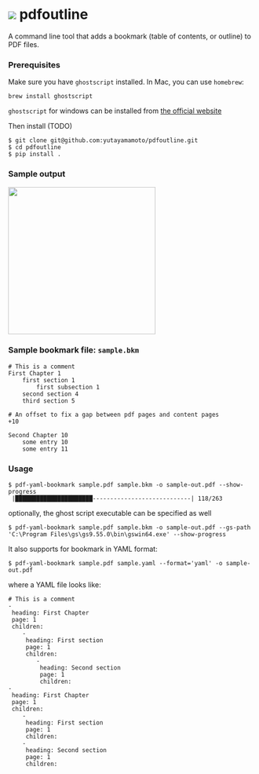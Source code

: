 # ![](img/bookmark_border-24px.svg) pdfoutline

A command line tool that adds a bookmark (table of contents, or outline) to PDF files.

### Prerequisites

Make sure you have `ghostscript` installed. In Mac, you can use `homebrew`:

```
brew install ghostscript
```

`ghostscript` for windows can be installed from [the official website](https://www.ghostscript.com/releases/gsdnld.html)

Then install (TODO)
```
$ git clone git@github.com:yutayamamoto/pdfoutline.git
$ cd pdfoutline
$ pip install .
```


### Sample output

<img src="img/demo-output.png" width="300" style="margin:auto">


### Sample bookmark file: `sample.bkm`

```
# This is a comment
First Chapter 1
    first section 1
        first subsection 1
    second section 4
    third section 5

# An offset to fix a gap between pdf pages and content pages
+10

Second Chapter 10
    some entry 10
    some entry 11
```

### Usage
```
$ pdf-yaml-bookmark sample.pdf sample.bkm -o sample-out.pdf --show-progress
 |██████████████████████----------------------------| 118/263
```

optionally, the ghost script executable can be specified as well

```
$ pdf-yaml-bookmark sample.pdf sample.bkm -o sample-out.pdf --gs-path 'C:\Program Files\gs\gs9.55.0\bin\gswin64.exe' --show-progress

```

It also supports for bookmark in YAML format:
```
$ pdf-yaml-bookmark sample.pdf sample.yaml --format='yaml' -o sample-out.pdf
```
where a YAML file looks like:
```
# This is a comment
-
 heading: First Chapter
 page: 1
 children:
    -
     heading: First section
     page: 1
     children:
        -
         heading: Second section
         page: 1
         children:
-
 heading: First Chapter
 page: 1
 children:
    -
     heading: First section
     page: 1
     children:
    -
     heading: Second section
     page: 1
     children:
```
